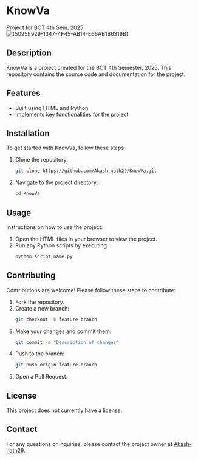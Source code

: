 # KnowVa

Project for BCT 4th Sem, 2025
![{5095E929-1347-4F45-AB14-E66AB1B6319B}](https://github.com/user-attachments/assets/22c3f4d9-2e19-4340-aad5-35f9dd7df5a3)

## Description

KnowVa is a project created for the BCT 4th Semester, 2025. This repository contains the source code and documentation for the project.

## Features

- Built using HTML and Python
- Implements key functionalities for the project

## Installation

To get started with KnowVa, follow these steps:

1. Clone the repository:
    ```bash
    git clone https://github.com/Akash-nath29/KnowVa.git
    ```
2. Navigate to the project directory:
    ```bash
    cd KnowVa
    ```

## Usage

Instructions on how to use the project:

1. Open the HTML files in your browser to view the project.
2. Run any Python scripts by executing:
    ```bash
    python script_name.py
    ```

## Contributing

Contributions are welcome! Please follow these steps to contribute:

1. Fork the repository.
2. Create a new branch:
    ```bash
    git checkout -b feature-branch
    ```
3. Make your changes and commit them:
    ```bash
    git commit -m "Description of changes"
    ```
4. Push to the branch:
    ```bash
    git push origin feature-branch
    ```
5. Open a Pull Request.

## License

This project does not currently have a license.

## Contact

For any questions or inquiries, please contact the project owner at [Akash-nath29](https://github.com/Akash-nath29).
